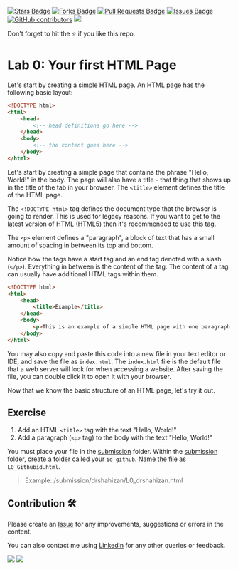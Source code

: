 <a href="https://github.com/drshahizan/learn-php/stargazers"><img src="https://img.shields.io/github/stars/drshahizan/learn-php" alt="Stars Badge"/></a>
<a href="https://github.com/drshahizan/learn-php/network/members"><img src="https://img.shields.io/github/forks/drshahizan/learn-php" alt="Forks Badge"/></a>
<a href="https://github.com/drshahizan/learn-php/pulls"><img src="https://img.shields.io/github/issues-pr/drshahizan/learn-php" alt="Pull Requests Badge"/></a>
<a href="https://github.com/drshahizan/learn-php/issues"><img src="https://img.shields.io/github/issues/drshahizan/learn-php" alt="Issues Badge"/></a>
<a href="https://github.com/drshahizan/learn-php/graphs/contributors"><img alt="GitHub contributors" src="https://img.shields.io/github/contributors/drshahizan/learn-php?color=2b9348"></a>
![](https://visitor-badge.glitch.me/badge?page_id=drshahizan/learn-php)

Don't forget to hit the :star: if you like this repo.

# Lab 0: Your first HTML Page

Let's start by creating a simple HTML page. An HTML page has the following basic layout:

```html
<!DOCTYPE html>
<html>
    <head>
        <!-- head definitions go here -->
    </head>
    <body>
        <!-- the content goes here -->
    </body>
</html>
```
Let's start by creating a simple page that contains the phrase "Hello, World!" in the body. The page will also have a title - that thing that shows up in the title of the tab in your browser. The `<title>` element defines the title of the HTML page.

The `<!DOCTYPE html>` tag defines the document type that the browser is going to render. This is used for legacy reasons. If you want to get to the latest version of HTML (HTML5) then it's recommended to use this tag.

The `<p>` element defines a "paragraph", a block of text that has a small amount of spacing in between its top and bottom.

Notice how the tags have a start tag and an end tag denoted with a slash (`</p>`). Everything in between is the content of the tag. The content of a tag can usually have additional HTML tags within them.

```html
<!DOCTYPE html>
<html>
    <head>
        <title>Example</title>
    </head>
    <body>
        <p>This is an example of a simple HTML page with one paragraph.</p>
    </body>
</html>
```

You may also copy and paste this code into a new file in your text editor or IDE, and save the file as `index.html`. The `index.html` file is the default file that a web server will look for when accessing a website. After saving the file, you can double click it to open it with your browser.

Now that we know the basic structure of an HTML page, let's try it out.

## Exercise
1. Add an HTML `<title>` tag with the text "Hello, World!"
2. Add a paragraph (`<p>` tag) to the body with the text "Hello, World!"

You must place your file in the [submission](./submission) folder. Within the [submission](./submission) folder, create a folder called your `id github`. Name the file as `L0_Githubid.html`.
> Example: 
> /submission/drshahizan/L0_drshahizan.html


## Contribution 🛠️
Please create an [Issue](https://github.com/drshahizan/learn-php/issues) for any improvements, suggestions or errors in the content.

You can also contact me using [Linkedin](https://www.linkedin.com/in/drshahizan/) for any other queries or feedback.

![](https://komarev.com/ghpvc/?username=drshahizan&label=Views&color=0e75b6&style=flat)
![](https://hit.yhype.me/github/profile?user_id=81284918)

